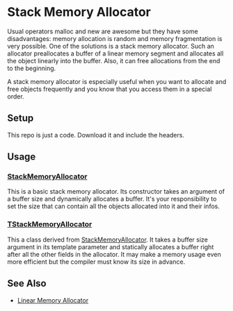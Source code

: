 # Stack Memory Allocator

Usual operators malloc and new are awesome but they have some disadvantages:
memory allocation is random and memory fragmentation is very possible.
One of the solutions is a stack memory allocator. Such an allocator preallocates a buffer of a linear memory segment
and allocates all the object linearly into the buffer. Also, it can free allocations from the end to the beginning.

A stack memory allocator is especially useful when you want to allocate and free objects frequently 
and you know that you access them in a special order.

## Setup

This repo is just a code. Download it and include the headers.

## Usage

### [StackMemoryAllocator](StackMemoryAllocator.h)

This is a basic stack memory allocator. Its constructor takes an argument of a buffer size and dynamically allocates a buffer.
It's your responsibility to set the size that can contain all the objects allocated into it and their infos.

### [TStackMemoryAllocator](TStackMemoryAllocator.h)

This a class derived from [StackMemoryAllocator](StackMemoryAllocator.h).
It takes a buffer size argument in its template parameter and
statically allocates a buffer right after all the other fields in the allocator.
It may make a memory usage even more efficient but the compiler must know its size in advance.

## See Also

- [Linear Memory Allocator](https://github.com/ZorPastaman/Linear-Memory-Allocator)

